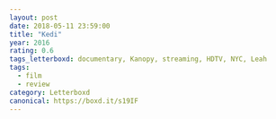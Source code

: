 ```yaml
---
layout: post 
date: 2018-05-11 23:59:00
title: "Kedi"
year: 2016
rating: 0.6
tags_letterboxd: documentary, Kanopy, streaming, HDTV, NYC, Leah
tags:
  - film
  - review
category: Letterboxd
canonical: https://boxd.it/s19IF
---
```


